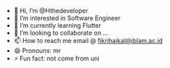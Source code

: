 - 👋 Hi, I’m @Hthedeveloper
- 👀 I’m interested in Software Engineer
- 🌱 I’m currently learning Flutter
- 💞️ I’m looking to collaborate on ...
- 📫 How to reach me email @ fikrihaikal@iblam.ac.id
- 😄 Pronouns: mr
- ⚡ Fun fact: not come from uni

<!---
Hthedeveloper/Hthedeveloper is a ✨ special ✨ repository because its `README.md` (this file) appears on your GitHub profile.
You can click the Preview link to take a look at your changes.
--->
